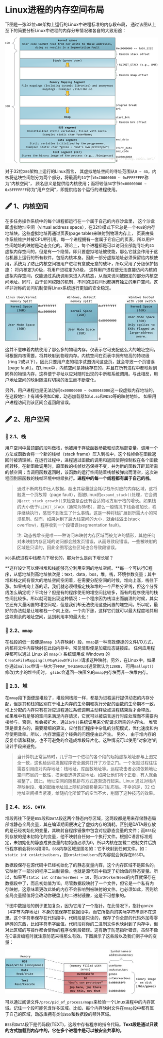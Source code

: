 # Linux进程的内存空间布局

下图是一张32位`x86`架构上运行的Linux中进程标准的内存段布局， 通过该图从上至下的简要分析Linux中进程的内存分布情况和各自的大致用途：

![Linux&#x4E2D;&#x8FDB;&#x7A0B;&#x7684;&#x5185;&#x5B58;&#x5E03;&#x5C40;&#x56FE;](../../.gitbook/assets/87.png)

对于32位`X86`架构上运行的Linux而言， 其虚拟地址空间的寻址范围从`0 ~ 4G`，内核将这块空间划分为两个部分，将最高的`1G`字节`0xC0000000 ~ 0xFFFFFFFF`称为“内核空间”， 顾名思义是提供给内核使用；而将较低`3G`字节`0x00000000 ~ 0xBFFFFFFF`称为“用户空间”，即提供给各个运行的进程使用。 

## 🖋 1、内核空间

在多任务操作系统中的每个进程都运行在一个属于自己的内存沙盒里， 这个沙盒即虚拟地址空间（virtual address space），在32位模式下它总是一个`4GB`的内存地址块。这些虚拟地址再通过页表\(page table\)来映射到物理内存上， 页表由操作系统维护并被CPU所引用。每一个进程拥有一套属于它自己的页表，所以用户空间地址的映射是动态变化的。理论上，每个进程都是可以访问全部能寻址的`4G`虚拟内存空间的，但是有一个隐情，即只要虚拟地址被使能，那么它就会作用于这台机器上运行的所有软件，包括内核本身。因此一部分虚拟地址必须保留给内核使用，系统为了防止内核空间被用户进程有意或无意的破坏，所以采用了分级保护措施： 将内核定为0级，将用户进程定为3级， 这样用户进程便无法直接访问内核的虚拟内存空间，仅能通过系统调用来进入内核态，从而来访问被限定的部分内核空间地址。同时，由于访问权限的机制，不同的进程间也都拥有独立的用户空间。这样非对称的访问机制使得Linux系统运行更加的安全稳定。

![](../../.gitbook/assets/74.jpg)

这并不意味着内核使用了那么多的物理内存，仅表示它可支配这么大的地址空间，可根据内核需要，将其映射到物理内存。内核空间在页表中拥有较高的特权级（ring 2或以下），因此只要用户态的程序试图访问这些页，就会导致一个页错误（page fault）。在Linux中，内核空间是持续存在的，并且在所有进程中都映射到同样的物理内存，这样便于寻址以应对随时出现的中断和系统调用。与此相反，用户地址空间的映射随进程切换的发生而不断变化。

另外，用户进程也是无法访问`0x00000000 ~ 0x08048000`这一段虚拟内存地址的，在这段地址上有诸多例如C库，动态加载器如`ld.so`和`VDSO`等的映射地址。 如果用户进程访问到该区间会返回段错误。 

## 🖋 2、用户空间

### 🐹 2.1、栈

用户空间中最顶部的段叫做栈，他被用于存放函数参数和动态局部变量。调用一个方法或函数会将一个新的栈帧（stack frame）压入到栈中，这个栈帧会在函数返回时被清理掉。在运行过程中，进程通过函数的调用和返回使得控制权在各个函数间转移，在新函数调用时，原函数的栈帧状态保持不变，并为新的函数开辟其所需的帧空间；当调用函数返回时，该函数的运行空间随着栈帧被弹出而清空，这次进程回到原函数的栈帧环境中继续执行。**进程中的每一个线程都有属于自己的栈**。

> 通过不断向栈中压入数据，超出其容量就会耗尽栈所对应的内存区域，这将触发一个页故障（page fault），而被Linux的`expand_stack()`处理，它会调用`acct_stack_growth()`来检查是否还有合适的地方用于栈的增长。如果栈的大小低于`RLIMIT_STACK`（通常为8MB），那么一般情况下栈会被加长，程序继续执行，感觉不到发生了什么事情。这是一种将栈扩展到所需大小的常规机制。然而，如果达到了最大栈空间的大小，就会栈溢出\(stack overflow\)，程序收到一个段错误\(segmentation fault\)。
>
> 注: 动态栈增长是唯一一种访问未映射内存区域而被允许的情形，其他任何对未映射内存区域的访问都会触发页错误，从而导致段错误。一些被映射的区域是只读的，因此企图写这些区域也会导致段错误。

`X86`系统进程中栈都向下增长的，那为什么是向下增长呢？

**这样设计可以使得堆和栈能够充分利用空闲的地址空间。**每一个可执行C程序，从低地址到高地址依次是：text，data，bss，堆，栈，环境参数变量；其中堆和栈之间有很大的地址空间空闲着，在需要分配空间的时候，堆向上涨，栈往下涨。如果栈向上涨的话，我们就必须得指定栈和堆的一个严格分界线，但这个分界线怎么确定呢？平均分？但是有的程序使用的堆空间比较多，而有的程序使用的栈空间比较多。所以就可能出现这种情况：一个程序因为栈溢出而崩溃的时候，其实它还有大量闲置的堆空间呢，但是我们却无法使用这些闲置的堆空间。所以呢，最好的办法就是让堆和栈一个向上涨，一个向下涨，这样它们就可以最大程度地共用这块剩余的地址空间，达到利用率的最大化！

### 🐹 2.2、`mmap`

在栈段的低一段便是`mmap`（内存映射）段，`mmap`是一种高效便捷的文件I/O方式，内核将文件内容映射在此段内存中，常见情形便是加载动态链接库。 任何应用程序都可以通过 Linux 的 `mmap()` 系统调用或 Windows 的 `CreateFileMapping()/MapViewOfFile()`请求这种映射。另外，在Linux中，如果你通过`malloc`申请一块大于`MMAP_THRESHOLD`\(通常默认为`128KB`， 可用`mallopt()`修改\)大小的堆空间时， `glibc`会返回一块匿名的`mmap`内存块而非一块堆内存。 

### 🐹 2.3、堆

在`mmap`段下面便是堆段了，堆段同栈段一样，都是为进程运行提供动态的内存分配，但是其和栈的区别在于堆上内存的生命期和执行分配的函数的生命期不一致，堆上分配的内存只有在对应进程通过系统调用主动释放或进程结束后才会释放。 如果堆中有足够的空间来满足内存请求，它就可以被语言运行时库处理而不需要内核参与。否则，堆会被扩大，通过`brk()`系统调用来分配请求所需的内存块。 堆管理是很复杂的，需要精细的算法，应付我们程序中杂乱的分配模式，优化速度和内存使用效率。所以，内存泄露这个经典的问题便由此产生。 另外， 由于堆内存的反复申请和释放，也不可避免的会造成堆段碎片化。这种情况可以使用“对象池”的设计手段来避免。

> 当计算机正常运转时，几乎每一个进程的各个段的起始虚拟地址都与上图完全一致，这也给远程发掘程序安全漏洞打开了方便之门。一个发掘过程往往需要引用绝对内存地址：栈地址，库函数地址等。远程攻击者必须依赖地址空间布局的一致性，摸索着选择这些地址。如果让他们猜个正着，有人就会被整了。因此，地址空间的随机排布方式逐渐流行起来。Linux 通过对栈内存映射段、堆的起始地址加上随机的偏移量来打乱布局。不幸的是，32 位地址空间相当紧凑，给随机化所留下的空当不大，削弱了这种技巧的效果。

### 🐹 2.4、`BSS`、`DATA`

堆段再往下便是`BSS`段和`DATA`段这两个静态内存区域，这两段都是用来存储静态局部或静态全局变量，其在编译期间便决定了虚拟内存的消耗。区别是DATA段存放的是已经初始化的变量，其映射自程序镜像中包含对应静态变量的文件；而`BSS`段则存放的是未初始化的变量，他不映射自任何一个执行文件。根据C语言标准规定，未初始化的静态成员变量的初始值必须为0，所以内核在加载二进制文件后执行程序前会将`BSS`段清0。`BSS`内存区域是匿名的：它不映射到任何文件。如：`static int cntActiveUsers`，则`cntActiveUsers`的内容就会保存在`BSS`中。

数据段保存在源代码中已经初始化了的静态变量内容，这个内存区域不是匿名的。它映射了一部分的程序二进制镜像，也就是源代码中指定了初始值的静态变量。所以，如果写`static int cntWorkerBees = 10`，则`cntWorkerBees`的内容就保存在数据段中了，而且初始值为10。尽管数据段映射了一个文件，但它是一个私有内存映射，这意味着更改此处的内存不会影响到被映射的文件。也必须如此，否则给全局变量赋值将会改动你硬盘上的二进制镜像，这是不可想象的。

下图中数据段的例子更加复杂，因为它用了一个指针。在此情况下，指针gonzo（4字节内存地址）本身的值保存在数据段中。而它所指向的实际字符串则不在这里。这个字符串保存在代码段中，代码段是只读的，保存了你全部的代码外加零零碎碎的东西，比如字符串字面值。代码段将你的二进制文件也映射到了内存中，但对此区域的写操作都会使你的程序收到段错误。这有助于防范指针错误，虽然不像在C语言编程时就注意防范来得那么有效。下图展示了这些段以及我们例子中的变量：

![](../../.gitbook/assets/75.jpg)

可以通过阅读文件`/proc/pid_of_process/maps`来检验一个Linux进程中的内存区域。记住一个段可能包含许多区域。比如，每个内存映射文件在`mmap`段中都有属于自己的区域，动态库拥有类似`BSS`和数据段的额外区域。

`BSS`和`DATA`段下是代码段\(TEXT\)，这段中存有程序的指令代码。**Text段是通过只读的方式加载到内存中的，它在多个进程中是可以被安全共享的。** 


